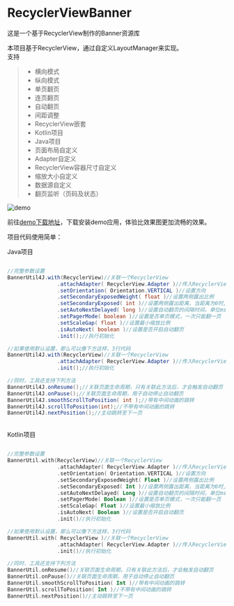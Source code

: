 # RecyclerViewBanner
这是一个基于RecyclerView制作的Banner资源库

本项目基于RecyclerView，通过自定义LayoutManager来实现。<br>
支持
 > * 横向模式
 > * 纵向模式
 > * 单页翻页
 > * 连页翻页
 > * 自动翻页
 > * 间距调整
 > * RecyclerView嵌套
 > * Kotlin项目
 > * Java项目
 > * 页面布局自定义
 > * Adapter自定义
 > * RecyclerView容器尺寸自定义
 > * 缩放大小自定义
 > * 数据源自定义
 > * 翻页监听（页码及状态）


![demo](https://raw.githubusercontent.com/Mr-XiaoLiang/RecyclerViewBanner/master/video/demo.gif)

前往[demo下载地址](https://github.com/Mr-XiaoLiang/RecyclerViewBanner/releases/)，下载安装demo应用，体验比效果图更加流畅的效果。

项目代码使用简单：<br>

Java项目

``` java

//完整参数设置
BannerUtil4J.with(RecyclerView)//关联一个RecyclerView
                .attachAdapter( RecyclerView.Adapter )//传入RecyclerView的Adapter
                .setOrientation( Orientation.VERTICAL )//设置方向
                .setSecondaryExposedWeight( float )//设置两侧露出比例
                .setSecondaryExposed( int )//设置两侧露出距离，当距离为0时,上一行比例生效
                .setAutoNextDelayed( long )//设置自动翻页的间隔时间，单位ms
                .setPagerMode( boolean )//设置是否单页模式，一次只能翻一页
                .setScaleGap( float )//设置最小缩放比例
                .isAutoNext( boolean )//设置是否开启自动翻页
                .init();//执行初始化

//如果使用默认设置，那么可以像下方这样，3行代码
BannerUtil4J.with(RecyclerView)//关联一个RecyclerView
                .attachAdapter( RecyclerView.Adapter )//传入RecyclerView的Adapter
                .init();//执行初始化

//同时，工具还支持下列方法
BannerUtil4J.onResume();//关联页面生命周期，只有关联此方法后，才会触发自动翻页
BannerUtil4J.onPause();//关联页面生命周期，用于自动停止自动翻页
BannerUtil4J.smoothScrollToPosition( int );//带有中间动画的跳转
BannerUtil4J.scrollToPosition(int);//不带有中间动画的跳转
BannerUtil4J.nextPosition();//主动跳转至下一页

```

<br>
Kotlin项目 <br>

``` kotlin

//完整参数设置
BannerUtil.with(RecyclerView)//关联一个RecyclerView
                .attachAdapter( RecyclerView.Adapter )//传入RecyclerView的Adapter
                .setOrientation( Orientation.VERTICAL )//设置方向
                .setSecondaryExposedWeight( Float )//设置两侧露出比例
                .setSecondaryExposed( Int )//设置两侧露出距离，当距离为0时,上一行比例生效
                .setAutoNextDelayed( Long )//设置自动翻页的间隔时间，单位ms
                .setPagerMode( Boolean )//设置是否单页模式，一次只能翻一页
                .setScaleGap( Float )//设置最小缩放比例
                .isAutoNext( Boolean )//设置是否开启自动翻页
                .init()//执行初始化

//如果使用默认设置，那么可以像下方这样，3行代码
BannerUtil.with( RecyclerView )//关联一个RecyclerView
                .attachAdapter( RecyclerView.Adapter )//传入RecyclerView的Adapter
                .init()//执行初始化

//同时，工具还支持下列方法
BannerUtil.onResume()//关联页面生命周期，只有关联此方法后，才会触发自动翻页
BannerUtil.onPause()//关联页面生命周期，用于自动停止自动翻页
BannerUtil.smoothScrollToPosition( Int )//带有中间动画的跳转
BannerUtil.scrollToPosition( Int )//不带有中间动画的跳转
BannerUtil.nextPosition()//主动跳转至下一页

```

<br>


